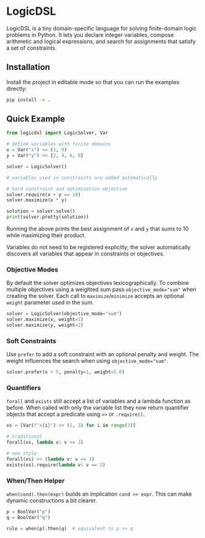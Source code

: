 # LogicDSL

LogicDSL is a tiny domain-specific language for solving finite-domain logic problems in Python. It lets you declare integer variables, compose arithmetic and logical expressions, and search for assignments that satisfy a set of constraints.

## Installation

Install the project in editable mode so that you can run the examples directly:

```bash
pip install -e .
```

## Quick Example

```python
from logicdsl import LogicSolver, Var

# define variables with finite domains
x = Var("x") << (1, 9)
y = Var("y") << {2, 4, 6, 8}

solver = LogicSolver()

# variables used in constraints are added automatically

# hard constraint and optimization objective
solver.require(x + y == 10)
solver.maximize(x * y)

solution = solver.solve()
print(solver.pretty(solution))
```

Running the above prints the best assignment of `x` and `y` that sums to 10 while maximizing their product.

Variables do not need to be registered explicitly; the solver automatically discovers all variables that appear in constraints or objectives.

### Objective Modes

By default the solver optimizes objectives lexicographically.  To combine
multiple objectives using a weighted sum pass ``objective_mode="sum"`` when
creating the solver.  Each call to ``maximize``/``minimize`` accepts an optional
``weight`` parameter used in the sum.

```python
solver = LogicSolver(objective_mode="sum")
solver.maximize(x, weight=1)
solver.maximize(y, weight=2)
```

### Soft Constraints

Use `prefer` to add a soft constraint with an optional penalty and weight. The
weight influences the search when using `objective_mode="sum"`.

```python
solver.prefer(x > 5, penalty=1, weight=5.0)
```

### Quantifiers

`forall` and `exists` still accept a list of variables and a lambda
function as before.  When called with only the variable list they now
return quantifier objects that accept a predicate using `>>` or
`.require()`.

```python
xs = [Var(f"x{i}") << (1, 3) for i in range(3)]

# traditional
forall(xs, lambda v: v <= 3)

# new style
forall(xs) >> (lambda v: v <= 3)
exists(xs).require(lambda v: v == 2)
```

### When/Then Helper

``when(cond).then(expr)`` builds an implication ``cond >> expr``.  This can make
dynamic constructions a bit clearer.

```python
p = BoolVar("p")
q = BoolVar("q")

rule = when(p).then(q)  # equivalent to p >> q
```

